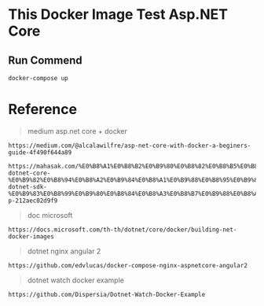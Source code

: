 # This Docker Image Test Asp.NET Core

## Run Commend

    docker-compose up

# Reference
> medium asp.net core + docker

    https://medium.com/@alcalawilfre/asp-net-core-with-docker-a-beginers-guide-4f490f644a89

    https://mahasak.com/%E0%B8%A1%E0%B8%B2%E0%B9%80%E0%B8%82%E0%B8%B5%E0%B8%A2%E0%B8%99-dotnet-core-%E0%B9%82%E0%B8%94%E0%B8%A2%E0%B9%84%E0%B8%A1%E0%B9%88%E0%B8%95%E0%B9%89%E0%B8%AD%E0%B8%87%E0%B8%A5%E0%B8%87-dotnet-sdk-%E0%B9%83%E0%B8%99%E0%B9%80%E0%B8%84%E0%B8%A3%E0%B8%B7%E0%B9%88%E0%B8%AD%E0%B8%87%E0%B8%81%E0%B8%B1%E0%B8%99-p-212aec02d9f9

>doc microsoft

    https://docs.microsoft.com/th-th/dotnet/core/docker/building-net-docker-images

>dotnet nginx angular 2

    https://github.com/edvlucas/docker-compose-nginx-aspnetcore-angular2

>dotnet watch docker example

    https://github.com/Dispersia/Dotnet-Watch-Docker-Example

